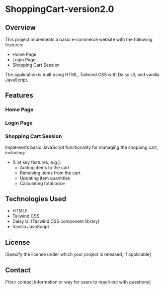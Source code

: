 # ShoppingCart-version2.0

## Overview
This project implements a basic e-commerce website with the following features:
- Home Page
- Login Page
- Shopping Cart Session

The application is built using HTML, Tailwind CSS with Daisy UI, and vanilla JavaScript.

## Features

### Home Page


### Login Page

### Shopping Cart Session
Implements basic JavaScript functionality for managing the shopping cart, including:
- [List key features, e.g.]:
  - Adding items to the cart
  - Removing items from the cart
  - Updating item quantities
  - Calculating total price

## Technologies Used
- HTML5
- Tailwind CSS
- Daisy UI (Tailwind CSS component library)
- Vanilla JavaScript



## License
[Specify the license under which your project is released, if applicable]

## Contact
[Your contact information or way for users to reach out with questions]
